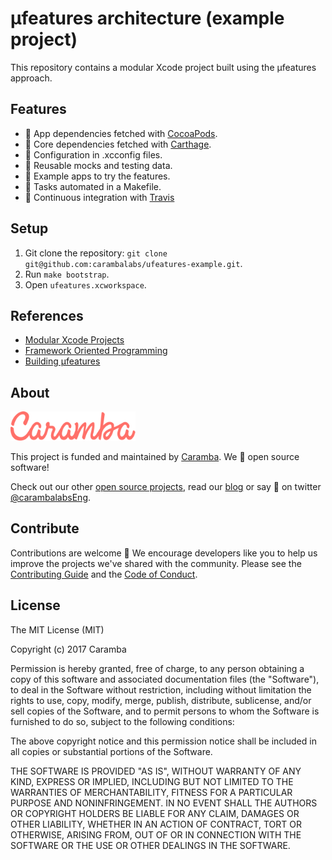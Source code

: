 # µfeatures architecture (example project)

This repository contains a modular Xcode project built using the µfeatures approach.

## Features
- 🥑 App dependencies fetched with [CocoaPods](https://cocoapods.org).
- 🍒 Core dependencies fetched with [Carthage](https://github.com/carthage).
- 🍇 Configuration in .xcconfig files.
- 🍐 Reusable mocks and testing data.
- 🍊 Example apps to try the features.
- 🍍 Tasks automated in a Makefile.
- 🍎 Continuous integration with [Travis](https://travis-ci.org)

## Setup
1. Git clone the repository: `git clone git@github.com:carambalabs/ufeatures-example.git`.
2. Run `make bootstrap`.
3. Open `ufeatures.xcworkspace`.

## References
- [Modular Xcode Projects](http://ppinera.es/2017/09/29/modular-xcode-projects.html)
- [Framework Oriented Programming](http://frameworkoriented.io/)
- [Building µfeatures](https://speakerdeck.com/pepibumur/building-ufeatures)

## About

<img src="https://github.com/carambalabs/Foundation/blob/master/ASSETS/logo-salmon.png?raw=true" width="200" />

This project is funded and maintained by [Caramba](http://caramba.io). We 💛 open source software!

Check out our other [open source projects](https://github.com/carambalabs/), read our [blog](http://blog.caramba.io) or say :wave: on twitter [@carambalabsEng](http://twitter.com/carambalabsEng).

## Contribute

Contributions are welcome :metal: We encourage developers like you to help us improve the projects we've shared with the community. Please see the [Contributing Guide](https://github.com/carambalabs/Foundation/blob/master/CONTRIBUTING.md) and the [Code of Conduct](https://github.com/carambalabs/Foundation/blob/master/CONDUCT.md).

## License

The MIT License (MIT)

Copyright (c) 2017 Caramba

Permission is hereby granted, free of charge, to any person obtaining a copy
of this software and associated documentation files (the "Software"), to deal
in the Software without restriction, including without limitation the rights
to use, copy, modify, merge, publish, distribute, sublicense, and/or sell
copies of the Software, and to permit persons to whom the Software is
furnished to do so, subject to the following conditions:

The above copyright notice and this permission notice shall be included in
all copies or substantial portions of the Software.

THE SOFTWARE IS PROVIDED "AS IS", WITHOUT WARRANTY OF ANY KIND, EXPRESS OR
IMPLIED, INCLUDING BUT NOT LIMITED TO THE WARRANTIES OF MERCHANTABILITY,
FITNESS FOR A PARTICULAR PURPOSE AND NONINFRINGEMENT. IN NO EVENT SHALL THE
AUTHORS OR COPYRIGHT HOLDERS BE LIABLE FOR ANY CLAIM, DAMAGES OR OTHER
LIABILITY, WHETHER IN AN ACTION OF CONTRACT, TORT OR OTHERWISE, ARISING FROM,
OUT OF OR IN CONNECTION WITH THE SOFTWARE OR THE USE OR OTHER DEALINGS IN
THE SOFTWARE.
